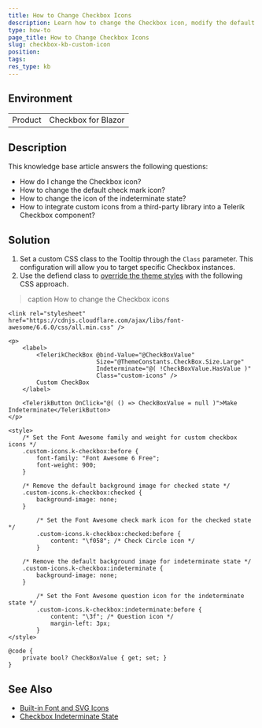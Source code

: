 ```yaml
---
title: How to Change Checkbox Icons
description: Learn how to change the Checkbox icon, modify the default check mark and indeterminate icons, and integrate third-party icons.
type: how-to
page_title: How to Change Checkbox Icons
slug: checkbox-kb-custom-icon
position: 
tags: 
res_type: kb
---
```


## Environment
<table>
	<tbody>
		<tr>
			<td>Product</td>
			<td>Checkbox for Blazor</td>
		</tr>
	</tbody>
</table>


## Description

This knowledge base article answers the following questions:

* How do I change the Checkbox icon?
* How to change the default check mark icon?
* How to change the icon of the indeterminate state?
* How to integrate custom icons from a third-party library into a Telerik Checkbox component?

## Solution
1. Set a custom CSS class to the Tooltip through the `Class` parameter. This configuration will allow you to target specific Checkbox instances.
2. Use the defiend class to [override the theme styles](slug://themes-override) with the following CSS approach.

>caption How to change the Checkbox icons

````RAZOR
<link rel="stylesheet" href="https://cdnjs.cloudflare.com/ajax/libs/font-awesome/6.6.0/css/all.min.css" />

<p>
    <label>
        <TelerikCheckBox @bind-Value="@CheckBoxValue"
                         Size="@ThemeConstants.CheckBox.Size.Large"
                         Indeterminate="@( !CheckBoxValue.HasValue )"
                         Class="custom-icons" />
        Custom CheckBox
    </label>

    <TelerikButton OnClick="@( () => CheckBoxValue = null )">Make Indeterminate</TelerikButton>
</p>

<style>
    /* Set the Font Awesome family and weight for custom checkbox icons */
    .custom-icons.k-checkbox:before {
        font-family: "Font Awesome 6 Free";
        font-weight: 900;
    }

    /* Remove the default background image for checked state */
    .custom-icons.k-checkbox:checked {
        background-image: none;
    }

        /* Set the Font Awesome check mark icon for the checked state */
        .custom-icons.k-checkbox:checked:before {
            content: "\f058"; /* Check Circle icon */
        }

    /* Remove the default background image for indeterminate state */
    .custom-icons.k-checkbox:indeterminate {
        background-image: none;
    }

        /* Set the Font Awesome question icon for the indeterminate state */
        .custom-icons.k-checkbox:indeterminate:before {
            content: "\3f"; /* Question icon */
            margin-left: 3px;
        }
</style>

@code {
    private bool? CheckBoxValue { get; set; }
}
````

## See Also
* [Built-in Font and SVG Icons](slug://common-features-icons)
* [Checkbox Indeterminate State](slug://checkbox-indeterminate-state)

